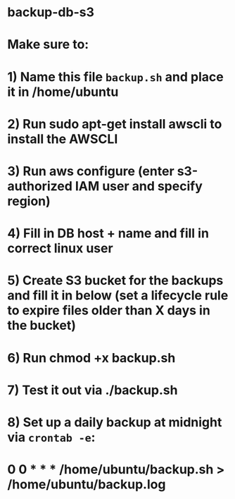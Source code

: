 # backup-db-s3


# Make sure to:
# 1) Name this file `backup.sh` and place it in /home/ubuntu
# 2) Run sudo apt-get install awscli to install the AWSCLI
# 3) Run aws configure (enter s3-authorized IAM user and specify region)
# 4) Fill in DB host + name and fill in correct linux user
# 5) Create S3 bucket for the backups and fill it in below (set a lifecycle rule to expire files older than X days in the bucket)
# 6) Run chmod +x backup.sh
# 7) Test it out via ./backup.sh
# 8) Set up a daily backup at midnight via `crontab -e`:
#    0 0 * * * /home/ubuntu/backup.sh > /home/ubuntu/backup.log
